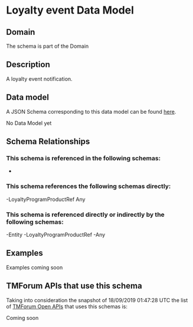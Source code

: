# Loyalty event Data Model

## Domain

The  schema is part of the  Domain

## Description

A loyalty event notification.

## Data model

A JSON Schema corresponding to this data model can be found
[here](https://github.com/tmforum-rand/schemas/blob/master/Product/LoyaltyEvent.schema.json).

No Data Model yet

## Schema Relationships

### This schema is referenced in the following schemas:

-

### This schema references the following schemas directly:

-LoyaltyProgramProductRef
Any

### This schema is referenced directly or indirectly by the following schemas:

-Entity
-LoyaltyProgramProductRef
-Any



## Examples

Examples coming soon

## TMForum APIs that use this schema

Taking into consideration the snapshot of 18/09/2019 01:47:28 UTC the list of [TMForum Open APIs](https://www.tmforum.org/open-apis/) that uses this schemas is:

Coming soon